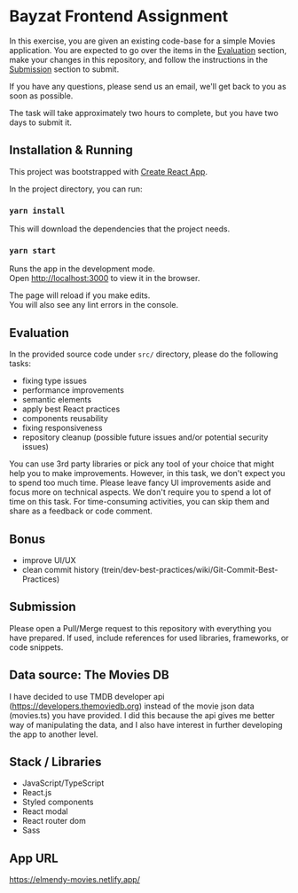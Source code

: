 # Bayzat Frontend Assignment

In this exercise, you are given an existing code-base for a simple Movies application. You are expected to go over the items in the [Evaluation](#evaluation) section, make your changes in this repository, and follow the instructions in the [Submission](#submission) section to submit. 

If you have any questions, please send us an email, we'll get back to you as soon as possible. 

The task will take approximately two hours to complete, but you have two days to submit it.

## Installation & Running

This project was bootstrapped with [Create React App](https://github.com/facebook/create-react-app).

In the project directory, you can run:

### `yarn install`

This will download the dependencies that the project needs.

### `yarn start`

Runs the app in the development mode.\
Open [http://localhost:3000](http://localhost:3000) to view it in the browser.

The page will reload if you make edits.\
You will also see any lint errors in the console.

## Evaluation 

In the provided source code under `src/` directory, please do the following tasks:

- fixing type issues
- performance improvements
- semantic elements
- apply best React practices
- components reusability
- fixing responsiveness
- repository cleanup (possible future issues and/or potential security issues)

You can use 3rd party libraries or pick any tool of your choice that might help you to make improvements. However, in this task, we don't expect you to spend too much time. Please leave fancy UI improvements aside and focus more on technical aspects. We don't require you to spend a lot of time on this task. For time-consuming activities, you can skip them and share as a feedback or code comment.

## Bonus
- improve UI/UX
- clean commit history (trein/dev-best-practices/wiki/Git-Commit-Best-Practices)

## Submission

Please open a Pull/Merge request to this repository with everything you have prepared. If used, include references for used libraries, frameworks, or code snippets. 

## Data source: The Movies DB
 I have decided to use TMDB developer api (https://developers.themoviedb.org) instead of the movie json data (movies.ts) you have provided. I did this because the api gives me better way of manipulating the data, and I also have interest in further developing the app to another level. 

 ## Stack / Libraries
 - JavaScript/TypeScript
 - React.js
 - Styled components
 - React modal
 - React router dom
 - Sass

 ## App URL
 https://elmendy-movies.netlify.app/
